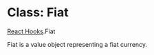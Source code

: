 # Class: Fiat

[React Hooks](../modules/React_Hooks.md).Fiat

Fiat is a value object representing a fiat currency.
